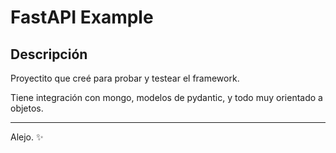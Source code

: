 # FastAPI Example

## Descripción

Proyectito que creé para probar y testear el framework.

Tiene integración con mongo, modelos de pydantic, y todo muy orientado a objetos.

---

Alejo. ✨
